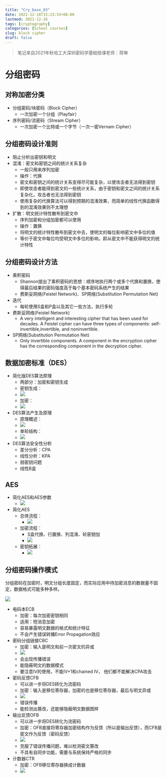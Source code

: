 ```yaml
---
title: "Cry_base_03"
date: 2021-12-16T15:23:53+08:00
lastmod: 2021-12-16
tags: [cryptography]
categories: [School courses]
slug: block cipher
draft: false
---
```

> 笔记来自2021年秋哈工大深圳密码学基础授课老师：蒋琳

# 分组密码
## 对称加密分类
- 分组密码/块密码（Block Cipher）
    - 一次加密一个分组（Playfair）
- 序列密码/流密码（Stream Cipher）
    - 一次加密一个比特或一个字节（一次一密Vernam Cipher）
## 分组密码设计准则
- 阻止分析出密钥和明文
- 混淆：密文和密钥之间的统计关系复杂
    - 一般只用来序列加密
    - 操作：代换
    - 密文和密钥之间的统计关系变得尽可能复杂，以使攻击者无法得到密钥
    - 即使攻击者能得到密文的一些统计关系，由于密钥和密文之间的统计关系复杂化，攻击者也无法得到密钥
    - 使用复杂的代换算法可以得到预期的混淆效果，而简单的线性代换函数得到的混淆效果则不太理想
- 扩散：明文统计特性散布到密文中
    - 序列加密和分组加密都可以使用
    - 操作：置换
    - 将明文的统计特性散布到密文中去，使明文的每位影响密文中多位的值
    - 等价于密文中每位均受明文中多位的影响，即从密文中不能获得明文的统计特性
## 分组密码设计方法
- 乘积密码
    - Shannon提出了乘积密码的思想：顺序地执行两个或多个代换和置换，使得最后结果的密码强度高于每个基本密码系统产生的结果
    - 费斯妥网络(Feistel Network)、SP网络(Substitution Permutation Net)
- 迭代
    - 每轮使用S盒和P盒以及其它一些方法，执行多轮
- 费斯妥网络(Feistel Network)
    - A very intelligent and interesting cipher that has been used for decades. A Feistel cipher can have three types of components: self-invertible,invertible, and noninvertible. 
- SP网络(Substitution Permutation Net)
    - Only invertible components. A component in the encryption cipher has the corresponding component in the decryption cipher. 
## 数据加密标准（DES）
- 简化版DES算法原理
    - 两部分：加密和密钥生成
    - 密钥生成：
    - ![](https://raw.githubusercontent.com/QizhengZou/Image_hosting_rep/main/20211217115627.png)
    - 加密：
    - ![](https://raw.githubusercontent.com/QizhengZou/Image_hosting_rep/main/20211217115848.png)
- DES算法产生及原理
    - 原理概述：
    - ![](https://raw.githubusercontent.com/QizhengZou/Image_hosting_rep/main/20211217120045.png)
    - 单轮结构：
    - ![](https://raw.githubusercontent.com/QizhengZou/Image_hosting_rep/main/20211217120201.png)
- DES算法安全性分析
    - 差分分析：CPA
    - 线性分析：KPA
    - 弱密钥问题
    - 线性B盒
## AES
- 简化AES和AES参数
    - ![](https://raw.githubusercontent.com/QizhengZou/Image_hosting_rep/main/20211217120503.png)
- 简化AES
    - 总体流程：
        - ![](https://raw.githubusercontent.com/QizhengZou/Image_hosting_rep/main/20211217120601.png)
    - 加密流程：
        - S盒代换、行置换、列混淆、轮密钥加
        - ![](https://raw.githubusercontent.com/QizhengZou/Image_hosting_rep/main/20211217120719.png)
    - 密钥拓展：
        - ![](https://raw.githubusercontent.com/QizhengZou/Image_hosting_rep/main/20211217120750.png)
## 分组密码操作模式
分组密码在加密时，明文分组长度固定，而实际应用中待加密消息的数据量不固定，数据格式可能多种多样。

![](https://raw.githubusercontent.com/QizhengZou/Image_hosting_rep/main/20211219090638.png)

- 电码本ECB
    - 加密：每次加密密钥相同
    - 适用：短消息加密
    - 容易暴露明文数据的格式和统计特征
    - 不会产生错误转播Error Propagation效应
- 密码分组链接CBC
    - 加密：输入是明文和前一次密文的异或
    - ![](https://raw.githubusercontent.com/QizhengZou/Image_hosting_rep/main/20211219090926.png)
    - 会出现传播错误    
    - 能隐蔽明文的数据模式
    - 要注意IV的使用，不能IV+1和chained IV， 他们都不能解决CPA攻击
- 密码反馈CFB
    - 可以进一步将DES转化为流密码
    - 加密：输入是移位寄存器，加密的也是移位寄存器，最后与明文异或
    - ![](https://raw.githubusercontent.com/QizhengZou/Image_hosting_rep/main/20211219091026.png)
    - 错误传播
    - 能检测出篡改，还能够隐蔽明文数据图样
- 输出反馈OFB
    - 可以进一步将DES转化为流密码
    - 加密：OFB直接将寄存器加密结构作为反馈（所以是输出反馈），而CFB是密文作为反馈（密码反馈）
    - ![](https://raw.githubusercontent.com/QizhengZou/Image_hosting_rep/main/20211219091128.png)
    - 克服了错误传播问题，难以检测密文篡改
    - 不具有自同步功能，需要与系统保持严格的同步
- 计数器CTR
    - 加密：OFB移位寄存器换成计数器
    - ![](https://raw.githubusercontent.com/QizhengZou/Image_hosting_rep/main/20211219091227.png)
